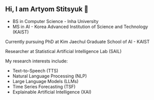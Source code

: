 ## Hi, I am Artyom Stitsyuk 👋

- BS in Computer Science - Inha University
- MS in AI - Korea Advanced Institution of Science and Technology (KAIST)

Currently pursuing PhD at Kim Jaechul Graduate School of AI - KAIST

Researcher at Statistical Artificial Intelligence Lab (SAIL)

My research interests include:
- Text-to-Speech (TTS)
- Natural Language Processing (NLP)
- Large Language Models (LLMs)
- Time Series Forecasting (TSF)
- Explainable Artificial Intelligence (XAI)
